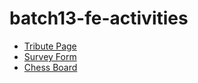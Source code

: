 # batch13-fe-activities

<ul>
<li><a href="1. Tribute Page/Main.html">Tribute Page</a></li>
<li><a href="2. Survey Forms/SurveyIndex.html">Survey Form</a></li>
<li><a href="3. Chess Board/Home/HomeIndex.html">Chess Board</a></li>
</ul>